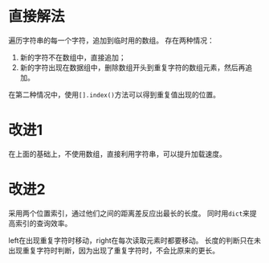 # 直接解法

遍历字符串的每一个字符，追加到临时用的数组。
存在两种情况：
1. 新的字符不在数组中，直接追加；
2. 新的字符出现在数据组中，删除数组开头到重复字符的数组元素，然后再追加。

在第二种情况中，使用`[].index()`方法可以得到重复值出现的位置。


# 改进1

在上面的基础上，不使用数组，直接利用字符串，可以提升加载速度。

# 改进2

采用两个位置索引，通过他们之间的距离差反应出最长的长度。
同时用`dict`来提高索引的查询效率。

left在出现重复字符时移动，right在每次读取元素时都要移动。
长度的判断只在未出现重复字符时判断，因为出现了重复字符时，不会比原来的更长。

